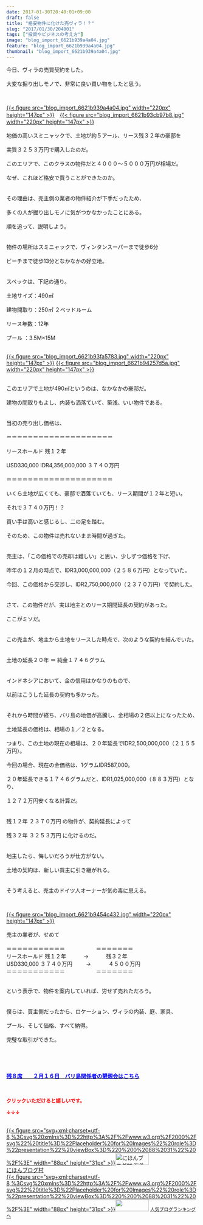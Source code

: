 ```yaml
---
date: 2017-01-30T20:40:01+09:00
draft: false
title: "格安物件に化けた売ヴィラ！？"
slug: "2017/01/30/204001"
tags: ["投資やビジネスの考え方"]
image: "blog_import_6621b939a4a04.jpg"
feature: "blog_import_6621b939a4a04.jpg"
thumbnail: "blog_import_6621b939a4a04.jpg"
---
```

<p>今日、ヴィラの売買契約をした。<br/><br/>大変な掘り出しモノで、非常に良い買い物をしたと思う。</p><p> </p><p><a href="blog_import_6621b93ae12ae.jpg">{{< figure src="blog_import_6621b939a4a04.jpg" width="220px" height="147px" >}}</a>　<a href="blog_import_6621b93e02671.jpg">{{< figure src="blog_import_6621b93cb97b8.jpg" width="220px" height="147px" >}}</a><br/><br/>地価の高いスミニャックで、土地が約５アール、リース残３２年の豪邸を<br/><br/>実質３２５３万円で購入したのだ。<br/><br/>このエリアで、このクラスの物件だと４０００～５０００万円が相場だ。<br/><br/>なぜ、これほど格安で買うことができたのか。<br/><br/><br/>その理由は、売主側の業者の物件紹介が下手だったため、<br/><br/>多くの人が掘り出しモノに気がつかなかったことにある。<br/><br/>順を追って、説明しよう。<br/><br/><br/>物件の場所はスミニャックで、ヴィンタンスーパーまで徒歩6分<br/><br/>ビーチまで徒歩13分となかなかの好立地。<br/><br/><br/>スペックは、下記の通り。<br/><br/>土地サイズ：490㎡<br/><br/>建物間取り：250㎡ ２ベッドルーム<br/><br/>リース年数：12年<br/><br/>プール ：3.5M×15M<br/> </p><p><a href="blog_import_6621b940ccb92.jpg">{{< figure src="blog_import_6621b93fa5783.jpg" width="220px" height="147px" >}}</a> <a href="blog_import_6621b943798e4.jpg">{{< figure src="blog_import_6621b94257d5a.jpg" width="220px" height="147px" >}}</a></p><p><br/>このエリアで土地が490㎡というのは、なかなかの豪邸だ。<br/><br/>建物の間取りもよし、内装も洒落ていて、築浅、いい物件である。<br/><br/><br/>当初の売り出し価格は、<br/><br/>＝＝＝＝＝＝＝＝＝＝＝＝＝＝＝＝＝＝＝＝<br/><br/>リースホールド 残１２年<br/><br/>USD330,000 IDR4,356,000,000 ３７４０万円<br/><br/>＝＝＝＝＝＝＝＝＝＝＝＝＝＝＝＝＝＝＝＝<br/><br/>いくら土地が広くても、豪邸で洒落ていても、リース期間が１２年と短い。<br/><br/>それで３７４０万円！？<br/><br/>買い手は高いと感じるし、二の足を踏む。<br/><br/>そのため、この物件は売れないまま時間が過ぎた。<br/><br/><br/>売主は、「この価格での売却は難しい」と思い、少しずつ価格を下げ、<br/><br/>昨年の１２月の時点で、IDR3,000,000,000（２５８６万円）となっていた。<br/><br/>今回、この価格から交渉し、IDR2,750,000,000（２３７０万円）で契約した。<br/><br/><br/>さて、この物件だが、実は地主とのリース期間延長の契約があった。<br/><br/>ここがミソだ。<br/><br/><br/>この売主が、地主から土地をリースした時点で、次のような契約を結んでいた。<br/><br/><br/>土地の延長２０年 ＝ 純金１７４６グラム<br/><br/><br/>インドネシアにおいて、金の信用はかなりのもので、<br/><br/>以前はこうした延長の契約も多かった。<br/><br/><br/>それから時間が経ち、バリ島の地価が高騰し、金相場の２倍以上になったため、<br/><br/>土地延長の価格は、相場の１／２となる。<br/><br/>つまり、この土地の現在の相場は、２０年延長でIDR2,500,000,000（２１５５万円）。<br/><br/>今回の場合、現在の金価格は、1グラムIDR587,000。<br/><br/>２０年延長できる１７４６グラムだと、IDR1,025,000,000（８８３万円）となり、<br/><br/>１２７２万円安くなる計算だ。<br/><br/><br/>残１２年 ２３７０万円 の物件が、契約延長によって<br/><br/>残３２年 ３２５３万円 に化けるのだ。<br/><br/><br/>地主したら、悔しいだろうが仕方がない。<br/><br/>土地の契約は、新しい買主に引き継がれる。<br/><br/><br/>そう考えると、売主のドイツ人オーナーが気の毒に思える。</p><p> </p><p><a href="blog_import_6621b9466cca7.jpg">{{< figure src="blog_import_6621b9454c432.jpg" width="220px" height="147px" >}}</a><br/><br/>売主の業者が、せめて<br/><br/>＝＝＝＝＝＝＝＝＝＝＝　　　　　   ＝＝＝＝＝＝＝<br/>リースホールド 残１２年 　　　→　　　 残３２年<br/>USD330,000 ３７４０万円 　　 →　　　 ４５００万円<br/>＝＝＝＝＝＝＝＝＝＝＝　　　　　   ＝＝＝＝＝＝＝</p><p><br/>という表示で、物件を案内していれば、労せず売れただろう。<br/><br/><br/>僕らは、買主側だったから、ロケーション、ヴィラの内装、庭、家具、<br/><br/>プール、そして価格、すべて納得。<br/><br/>完璧な取引ができた。</p><p> </p><p> </p><p><a href="http://ameblo.jp/baliclub/entry-12242087718.html" target="_blank"><span style="text-decoration: underline;"><span style="font-weight: bold;"><span style="color: rgb(0, 0, 255);">残８席　　２月１６日　バリ島関係者の懇親会はこちら</span></span></span></a></p><p> </p><p><font color="#ff0000" size="2"><strong>クリックいただけると嬉しいです。</strong></font></p><p><font color="#ff0000" size="2"><strong>↓↓↓</strong></font></p><p><br/><a href="ranking.html?p_cid=01260127" target="_blank">{{< figure src="svg+xml;charset=utf-8,%3Csvg%20xmlns%3D%22http%3A%2F%2Fwww.w3.org%2F2000%2Fsvg%22%20title%3D%22Placeholder%20for%20Images%22%20role%3D%22presentation%22%20viewBox%3D%220%200%2088%2031%22%20%2F%3E" width="88px" height="31px" >}}<noscript><img alt="にほんブログ村 海外生活ブログ バリ島情報へ" border="0" height="31" src="https://img-proxy.blog-video.jp/images?url=http%3A%2F%2Foverseas.blogmura.com%2Fbali%2Fimg%2Fbali88_31.gif" width="88"></noscript></a><br/><a href="ranking.html?p_cid=01260127" target="_blank">にほんブログ村</a><br/><a href="link.php?1804582" title="人気ブログランキングへ">{{< figure src="svg+xml;charset=utf-8,%3Csvg%20xmlns%3D%22http%3A%2F%2Fwww.w3.org%2F2000%2Fsvg%22%20title%3D%22Placeholder%20for%20Images%22%20role%3D%22presentation%22%20viewBox%3D%220%200%2088%2031%22%20%2F%3E" width="88px" height="31px" >}}<noscript><img border="0" height="31" src="https://blog.with2.net/img/banner/banner_22.gif" width="88"></noscript></a> <a href="link.php?1804582" style="font-size: 12px;">人気ブログランキングへ</a></p>

